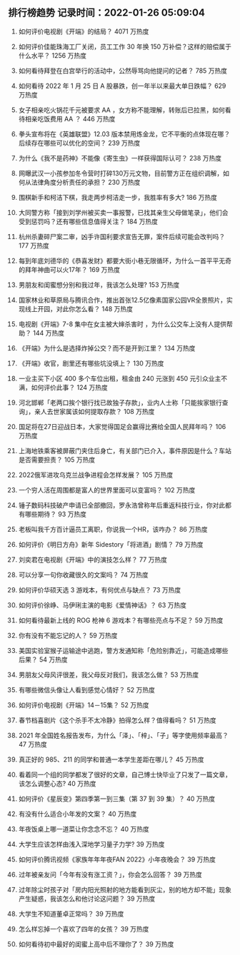 
## 排行榜趋势 记录时间：2022-01-26 05:09:04
  
  1. 如何评价电视剧《开端》的结局？ 4071 万热度
    
  2. 如何评价佳能珠海工厂关闭，员工工作 30 年换 150 万补偿？这样的赔偿属于什么水平？ 1256 万热度
    
  3. 如何看待拜登在白宫举行的活动中，公然辱骂向他提问的记者？ 785 万热度
    
  4. 如何看待 2022 年 1 月 25 日 A 股暴跌，创一年半以来最大单日跌幅？ 629 万热度
    
  5. 女子相亲吃火锅花千元被要求 AA ，女方称不能理解，转账后已拉黑，如何看待相亲吃饭费用 AA ？ 446 万热度
    
  6. 拳头宣布将在《英雄联盟》12.03 版本禁用炼金龙，它不平衡的点体现在哪？后续存在哪些可以优化的空间？ 239 万热度
    
  7. 为什么《我不是药神》不能像《寄生虫》一样获得国际认可？ 238 万热度
    
  8. 网曝武汉一小孩参加冬令营时打碎130万元文物，目前警方正在组织调解，如何从法律角度分析责任的承担？ 230 万热度
    
  9. 围棋新手和柯洁下棋，我走两步柯洁走一步，我胜率有多大? 186 万热度
    
  10. 大同警方称「接到刘学州被买卖一事报警，已找其亲生父母做笔录」，他们会受到惩罚吗？还有哪些信息值得关注？ 184 万热度
    
  11. 杭州杀妻碎尸案二审，凶手许国利要求宣告无罪，案件后续可能会改判吗？ 177 万热度
    
  12. 每到年底刘德华的《恭喜发财》都要大街小巷无限循环，为什么一首平平无奇的拜年神曲可以火17年？ 169 万热度
    
  13. 男朋友和闺蜜想分别和我过年，我该怎么处理? 153 万热度
    
  14. 国家林业和草原局与腾讯合作，推出首张12.5亿像素国家公园VR全景照片，实现线上开园，对此你怎么看？ 148 万热度
    
  15. 电视剧《开端》7-8 集中在女主被大婶杀害时 ，为什么公交车上没有人提供帮助？ 144 万热度
    
  16. 《开端》为什么是选择炸掉公交？而不是开到江里？ 134 万热度
    
  17. 《开端》收官，剧里还有哪些坑没填上？ 130 万热度
    
  18. 一业主买下小区 400 多个车位出租，租金由 240 元涨到 450 元引众业主不满，如何评价此事？ 124 万热度
    
  19. 河北邯郸「老两口挨个银行找已故独子存款」，业内人士称「只能挨家银行查询」，亲人去世家属该如何提取存款？ 108 万热度
    
  20. 国足将在27日迎战日本，大家觉得国足会赢得比赛给全国人民拜年吗？ 106 万热度
    
  21. 上海地铁乘客被屏蔽门夹住后身亡，有关部门已介入，事件原因是什么？车站是否需要担责？ 105 万热度
    
  22. 2022俄军进攻乌克兰战争进程会怎样发展？ 105 万热度
    
  23. 一个穷人活在周围都是富人的世界里面可以变富吗？ 102 万热度
    
  24. 锤子数码科技破产申请已全部撤回，罗永浩曾称年后重返科技行业，你对此都有哪些期待？ 93 万热度
    
  25. 老板叫我千方百计逼员工离职，你说我一个HR，该咋办？ 86 万热度
    
  26. 如何评价《明日方舟》新年 Sidestory「将进酒」剧情？ 79 万热度
    
  27. 刘奕君在电视剧《开端》中的演技怎么样？ 77 万热度
    
  28. 可以分享一句你收藏很久的文案吗？ 74 万热度
    
  29. 如何评价华硕天选 3 游戏本，有何优点与缺点？ 73 万热度
    
  30. 如何评价徐峥、马伊琍主演的电影《爱情神话》？ 63 万热度
    
  31. 如何看待最新上线的 ROG 枪神 6 游戏本？有哪些亮点与不足？ 59 万热度
    
  32. 你有没有不能忘记的人？ 59 万热度
    
  33. 美国实验室猴子运输途中逃跑，警方发通知称「危险别靠近」，可能造成哪些后果？ 54 万热度
    
  34. 男朋友父母风评很差，我父母反对我们，我该怎么做？ 53 万热度
    
  35. 有哪些微信头像让人看到感觉心情好？ 52 万热度
    
  36. 如何评价电视剧《开端》14－15集？ 52 万热度
    
  37. 春节档喜剧片《这个杀手不太冷静》拍得怎么样？值得看吗？ 51 万热度
    
  38. 2021 年全国姓名报告发布，为什么「泽」、「梓」、「子」等字使用频率最高？ 47 万热度
    
  39. 真正好的 985、211 的同学和普通一本学生差距在哪儿？ 45 万热度
    
  40. 看着同一个组的同学都发了很好的文章，自己博士快毕业了只发了一篇文章，该怎么调整心态? 40 万热度
    
  41. 如何评价《星辰变》第四季第一到三集（第 37 到 39 集）？ 40 万热度
    
  42. 有没有什么适合小年发的文案？ 40 万热度
    
  43. 年夜饭桌上哪一道菜让你念念不忘？ 40 万热度
    
  44. 大学生应该怎样由浅入深地学习量子力学? 39 万热度
    
  45. 如何评价腾讯视频《家族年年年夜FAN 2022》小年夜晚会？ 39 万热度
    
  46. 过年被亲友问「今年有没有涨工资？」，你会怎么回答？ 39 万热度
    
  47. 过年除尘时孩子对「房内阳光照射的地方能看到灰尘，别的地方却不能」现象产生疑惑，我该怎么和他讨论这问题？ 39 万热度
    
  48. 大学生不知道董卓正常吗？ 39 万热度
    
  49. 怎么样忘掉一个喜欢了四年的女孩？ 39 万热度
    
  50. 如何看待初中最好的闺蜜上高中后不理你了？ 39 万热度
    